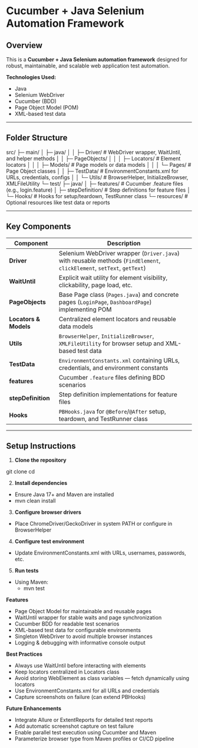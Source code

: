 # Cucumber + Java Selenium Automation Framework

## Overview

This is a **Cucumber + Java Selenium automation framework** designed for robust, maintainable, and scalable web application test automation.

**Technologies Used:**
- Java
- Selenium WebDriver
- Cucumber (BDD)
- Page Object Model (POM)
- XML-based test data

---

## Folder Structure

src/
├─ main/
│ ├─ java/
│ │ ├─ Driver/ # WebDriver wrapper, WaitUntil, and helper methods
│ │ ├─ PageObjects/
│ │ │ ├─ Locators/ # Element locators
│ │ │ ├─ Models/ # Page models or data models
│ │ │ └─ Pages/ # Page Object classes
│ │ ├─ TestData/ # EnvironmentConstants.xml for URLs, credentials, configs
│ │ └─ Utils/ # BrowserHelper, InitializeBrowser, XMLFileUtility
└─ test/
├─ java/
│ ├─ features/ # Cucumber .feature files (e.g., login.feature)
│ ├─ stepDefinition/ # Step definitions for feature files
│ └─ Hooks/ # Hooks for setup/teardown, TestRunner class
└─ resources/ # Optional resources like test data or reports


---

## Key Components

| Component | Description |
|-----------|-------------|
| **Driver** | Selenium WebDriver wrapper (`Driver.java`) with reusable methods (`FindElement`, `clickElement`, `setText`, `getText`) |
| **WaitUntil** | Explicit wait utility for element visibility, clickability, page load, etc. |
| **PageObjects** | Base Page class (`Pages.java`) and concrete pages (`LoginPage`, `DashboardPage`) implementing POM |
| **Locators & Models** | Centralized element locators and reusable data models |
| **Utils** | `BrowserHelper`, `InitializeBrowser`, `XMLFileUtility` for browser setup and XML-based test data |
| **TestData** | `EnvironmentConstants.xml` containing URLs, credentials, and environment constants |
| **features** | Cucumber `.feature` files defining BDD scenarios |
| **stepDefinition** | Step definition implementations for feature files |
| **Hooks** | `PBHooks.java` for `@Before`/`@After` setup, teardown, and TestRunner class |

---

## Setup Instructions

1. **Clone the repository**

git clone <your-repo-url>
cd <your-project-folder>

2. **Install dependencies**

 - Ensure Java 17+ and Maven are installed
 - mvn clean install

3. **Configure browser drivers** 
 - Place ChromeDriver/GeckoDriver in system PATH or configure in BrowserHelper

4. **Configure test environment**
 - Update EnvironmentConstants.xml with URLs, usernames, passwords, etc.

5. **Run tests**
 - Using Maven:
   - mvn test
    
**Features**

 - Page Object Model for maintainable and reusable pages 
 - WaitUntil wrapper for stable waits and page synchronization 
 - Cucumber BDD for readable test scenarios 
 - XML-based test data for configurable environments 
 - Singleton WebDriver to avoid multiple browser instances 
 - Logging & debugging with informative console output

**Best Practices**
 - Always use WaitUntil before interacting with elements 
 - Keep locators centralized in Locators class 
 - Avoid storing WebElement as class variables — fetch dynamically using locators 
 - Use EnvironmentConstants.xml for all URLs and credentials 
 - Capture screenshots on failure (can extend PBHooks)

**Future Enhancements**
 - Integrate Allure or ExtentReports for detailed test reports 
 - Add automatic screenshot capture on test failure 
 - Enable parallel test execution using Cucumber and Maven 
 - Parameterize browser type from Maven profiles or CI/CD pipeline